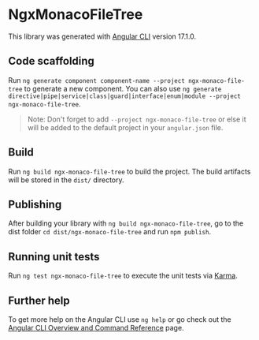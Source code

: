 # NgxMonacoFileTree

This library was generated with [Angular CLI](https://github.com/angular/angular-cli) version 17.1.0.

## Code scaffolding

Run `ng generate component component-name --project ngx-monaco-file-tree` to generate a new component. You can also use `ng generate directive|pipe|service|class|guard|interface|enum|module --project ngx-monaco-file-tree`.
> Note: Don't forget to add `--project ngx-monaco-file-tree` or else it will be added to the default project in your `angular.json` file. 

## Build

Run `ng build ngx-monaco-file-tree` to build the project. The build artifacts will be stored in the `dist/` directory.

## Publishing

After building your library with `ng build ngx-monaco-file-tree`, go to the dist folder `cd dist/ngx-monaco-file-tree` and run `npm publish`.

## Running unit tests

Run `ng test ngx-monaco-file-tree` to execute the unit tests via [Karma](https://karma-runner.github.io).

## Further help

To get more help on the Angular CLI use `ng help` or go check out the [Angular CLI Overview and Command Reference](https://angular.io/cli) page.
